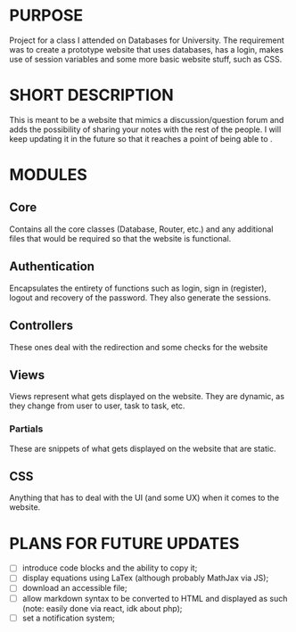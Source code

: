 # PURPOSE
Project for a class I attended on Databases for University. The requirement was to create a prototype website that uses databases, has a login, makes use of session variables and some more basic website stuff, such as CSS.
# SHORT DESCRIPTION
This is meant to be a website that mimics a discussion/question forum and adds the possibility of sharing your notes with the rest of the people. I will keep updating it in the future so that it reaches a point of being able to .
# MODULES
## Core
Contains all the core classes (Database, Router, etc.) and any additional files that would be required so that the website is functional.
## Authentication
Encapsulates the entirety of functions such as login, sign in (register), logout and recovery of the password. They also generate the sessions.
## Controllers
These ones deal with the redirection and some checks for the website
## Views
Views represent what gets displayed on the website. They are dynamic, as they change from user to user, task to task, etc.
### Partials 
These are snippets of what gets displayed on the website that are static.
## CSS
Anything that has to deal with the UI (and some UX) when it comes to the website.
# PLANS FOR FUTURE UPDATES
-[ ] introduce code blocks and the ability to copy it;
-[ ] display equations using LaTex (although probably MathJax via JS);
-[ ] download an accessible file;
-[ ] allow markdown syntax to be converted to HTML and displayed as such (note: easily done via react, idk about php);
-[ ] set a notification system;